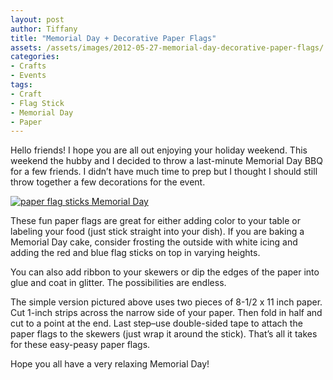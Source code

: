 ```yaml
---
layout: post
author: Tiffany
title: "Memorial Day + Decorative Paper Flags"
assets: /assets/images/2012-05-27-memorial-day-decorative-paper-flags/
categories: 
- Crafts
- Events
tags: 
- Craft
- Flag Stick
- Memorial Day
- Paper
---
```


Hello friends! I hope you are all out enjoying your holiday weekend. This weekend the hubby and I decided to throw a last-minute Memorial Day BBQ for a few friends. I didn’t have much time to prep but I thought I should still throw together a few decorations for the event.

[![paper flag sticks Memorial Day](jekyll_uploads/2012/05/paperflagsticks-325x453.jpg "paperflagsticks")](http://www.sweetpeonies.com/2012/05/memorial-day-decorative-paper-flags/paperflagsticks/)

These fun paper flags are great for either adding color to your table or labeling your food (just stick straight into your dish). If you are baking a Memorial Day cake, consider frosting the outside with white icing and adding the red and blue flag sticks on top in varying heights.

You can also add ribbon to your skewers or dip the edges of the paper into glue and coat in glitter. The possibilities are endless.

The simple version pictured above uses two pieces of 8-1/2 x 11 inch paper. Cut 1-inch strips across the narrow side of your paper. Then fold in half and cut to a point at the end. Last step–use double-sided tape to attach the paper flags to the skewers (just wrap it around the stick). That’s all it takes for these easy-peasy paper flags.

Hope you all have a very relaxing Memorial Day!